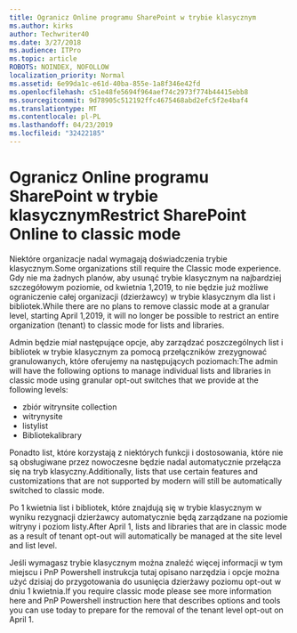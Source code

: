 ```yaml
---
title: Ogranicz Online programu SharePoint w trybie klasycznym
ms.author: kirks
author: Techwriter40
ms.date: 3/27/2018
ms.audience: ITPro
ms.topic: article
ROBOTS: NOINDEX, NOFOLLOW
localization_priority: Normal
ms.assetid: 6e99da1c-e61d-40ba-855e-1a8f346e42fd
ms.openlocfilehash: c51e48fe5694f964aef74c2973f774b44415ebb8
ms.sourcegitcommit: 9d78905c512192ffc4675468abd2efc5f2e4baf4
ms.translationtype: MT
ms.contentlocale: pl-PL
ms.lasthandoff: 04/23/2019
ms.locfileid: "32422185"
---
```

# <a name="restrict-sharepoint-online-to-classic-mode"></a><span data-ttu-id="d10f3-102">Ogranicz Online programu SharePoint w trybie klasycznym</span><span class="sxs-lookup"><span data-stu-id="d10f3-102">Restrict SharePoint Online to classic mode</span></span>

<span data-ttu-id="d10f3-103">Niektóre organizacje nadal wymagają doświadczenia trybie klasycznym.</span><span class="sxs-lookup"><span data-stu-id="d10f3-103">Some organizations still require the Classic mode experience.</span></span> <span data-ttu-id="d10f3-104">Gdy nie ma żadnych planów, aby usunąć trybie klasycznym na najbardziej szczegółowym poziomie, od kwietnia 1,2019, to nie będzie już możliwe ograniczenie całej organizacji (dzierżawcy) w trybie klasycznym dla list i bibliotek.</span><span class="sxs-lookup"><span data-stu-id="d10f3-104">While there are no plans to remove classic mode at a granular level, starting April 1,2019, it will no longer be possible to restrict an entire organization (tenant) to classic mode for lists and libraries.</span></span>

<span data-ttu-id="d10f3-105">Admin będzie miał następujące opcje, aby zarządzać poszczególnych list i bibliotek w trybie klasycznym za pomocą przełączników zrezygnować granulowanych, które oferujemy na następujących poziomach:</span><span class="sxs-lookup"><span data-stu-id="d10f3-105">The admin will have the following options to manage individual lists and libraries in classic mode using granular opt-out switches that we provide at the following levels:</span></span>

- <span data-ttu-id="d10f3-106">zbiór witryn</span><span class="sxs-lookup"><span data-stu-id="d10f3-106">site collection</span></span>
- <span data-ttu-id="d10f3-107">witryny</span><span class="sxs-lookup"><span data-stu-id="d10f3-107">site</span></span>
- <span data-ttu-id="d10f3-108">listy</span><span class="sxs-lookup"><span data-stu-id="d10f3-108">list</span></span>
- <span data-ttu-id="d10f3-109">Biblioteka</span><span class="sxs-lookup"><span data-stu-id="d10f3-109">library</span></span>

<span data-ttu-id="d10f3-110">Ponadto list, które korzystają z niektórych funkcji i dostosowania, które nie są obsługiwane przez nowoczesne będzie nadal automatycznie przełącza się na tryb klasyczny.</span><span class="sxs-lookup"><span data-stu-id="d10f3-110">Additionally, lists that use certain features and customizations that are not supported by modern will still be automatically switched to classic mode.</span></span>

<span data-ttu-id="d10f3-111">Po 1 kwietnia list i bibliotek, które znajdują się w trybie klasycznym w wyniku rezygnacji dzierżawcy automatycznie będą zarządzane na poziomie witryny i poziom listy.</span><span class="sxs-lookup"><span data-stu-id="d10f3-111">After April 1, lists and libraries that are in classic mode as a result of tenant opt-out will automatically be managed at the site level and list level.</span></span>

<span data-ttu-id="d10f3-112">Jeśli wymagasz trybie klasycznym można znaleźć więcej informacji w tym miejscu i PnP Powershell instrukcja tutaj opisano narzędzia i opcje można użyć dzisiaj do przygotowania do usunięcia dzierżawy poziomu opt-out w dniu 1 kwietnia.</span><span class="sxs-lookup"><span data-stu-id="d10f3-112">If you require classic mode please see more information here and PnP Powershell instruction here that describes options and tools you can use today to prepare for the removal of the tenant level opt-out on April 1.</span></span>
